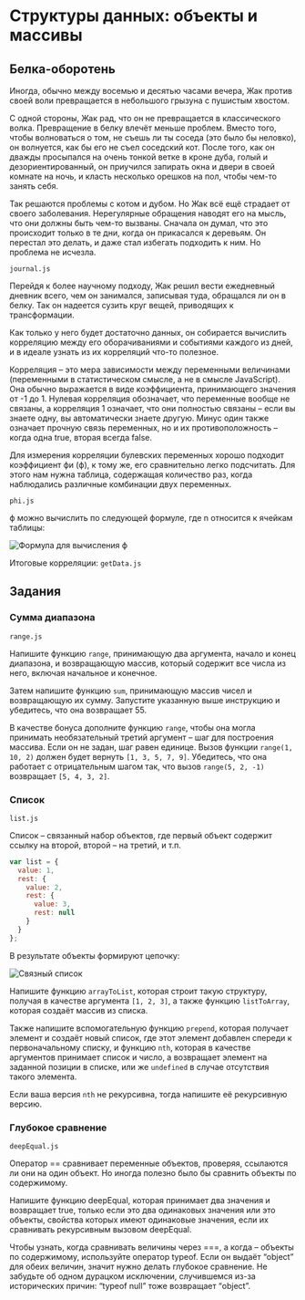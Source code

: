 # Структуры данных: объекты и массивы

## Белка-оборотень

Иногда, обычно между восемью и десятью часами вечера, Жак против своей воли превращается в небольшого грызуна с пушистым хвостом.

С одной стороны, Жак рад, что он не превращается в классического волка. Превращение в белку влечёт меньше проблем. Вместо того, чтобы волноваться о том, не съешь ли ты соседа (это было бы неловко), он волнуется, как бы его не съел соседский кот. После того, как он дважды просыпался на очень тонкой ветке в кроне дуба, голый и дезориентированный, он приучился запирать окна и двери в своей комнате на ночь, и класть несколько орешков на пол, чтобы чем-то занять себя.

Так решаются проблемы с котом и дубом. Но Жак всё ещё страдает от своего заболевания. Нерегулярные обращения наводят его на мысль, что они должны быть чем-то вызваны. Сначала он думал, что это происходит только в те дни, когда он прикасался к деревьям. Он перестал это делать, и даже стал избегать подходить к ним. Но проблема не исчезла.

```journal.js```

Перейдя к более научному подходу, Жак решил вести ежедневный дневник всего, чем он занимался, записывая туда, обращался ли он в белку. Так он надеется сузить круг вещей, приводящих к трансформации.

Как только у него будет достаточно данных, он собирается вычислить корреляцию между его оборачиваниями и событиями каждого из дней, и в идеале узнать из их корреляций что-то полезное.

Корреляция – это мера зависимости между переменными величинами (переменными в статистическом смысле, а не в смысле JavaScript). Она обычно выражается в виде коэффициента, принимающего значения от -1 до 1. Нулевая корреляция обозначает, что переменные вообще не связаны, а корреляция 1 означает, что они полностью связаны – если вы знаете одну, вы автоматически знаете другую. Минус один также означает прочную связь переменных, но и их противоположность – когда одна true, вторая всегда false.

Для измерения корреляции булевских переменных хорошо подходит коэффициент фи (ϕ), к тому же, его сравнительно легко подсчитать. Для этого нам нужна таблица, содержащая количество раз, когда наблюдались различные комбинации двух переменных. 

```phi.js```

ϕ можно вычислить по следующей формуле, где n относится к ячейкам таблицы:

![Формула для вычисления ϕ](https://karmazzin.gitbooks.io/eloquentjavascript_ru/content/img/3-5.png "Формула для вычисления ϕ")

Итоговые корреляции: ```getData.js```

## Задания

### Сумма диапазона

```range.js```

Напишите функцию ```range```, принимающую два аргумента, начало и конец диапазона, и возвращающую массив, который содержит все числа из него, включая начальное и конечное.

Затем напишите функцию ```sum```, принимающую массив чисел и возвращающую их сумму. Запустите указанную выше инструкцию и убедитесь, что она возвращает 55.

В качестве бонуса дополните функцию ```range```, чтобы она могла принимать необязательный третий аргумент – шаг для построения массива. Если он не задан, шаг равен единице. Вызов функции ```range(1, 10, 2)``` должен будет вернуть ```[1, 3, 5, 7, 9]```. Убедитесь, что она работает с отрицательным шагом так, что вызов ```range(5, 2, -1)``` возвращает ```[5, 4, 3, 2]```.

### Список

```list.js```

Список – связанный набор объектов, где первый объект содержит ссылку на второй, второй – на третий, и т.п.

```js
var list = {
  value: 1,
  rest: {
    value: 2,
    rest: {
      value: 3,
      rest: null
    }
  }
};
```

В результате объекты формируют цепочку:

![Связный список](https://habrastorage.org/files/dfa/808/2d2/dfa8082d24df4c59b594d5cf164119c2.png "Связный список")

Напишите функцию ```arrayToList```, которая строит такую структуру, получая в качестве аргумента ```[1, 2, 3]```, а также функцию ```listToArray```, которая создаёт массив из списка. 

Также напишите вспомогательную функцию ```prepend```, которая получает элемент и создаёт новый список, где этот элемент добавлен спереди к первоначальному списку, и функцию ```nth```, которая в качестве аргументов принимает список и число, а возвращает элемент на заданной позиции в списке, или же ```undefined``` в случае отсутствия такого элемента.

Если ваша версия ```nth``` не рекурсивна, тогда напишите её рекурсивную версию.

### Глубокое сравнение

```deepEqual.js```

Оператор == сравнивает переменные объектов, проверяя, ссылаются ли они на один объект. Но иногда полезно было бы сравнить объекты по содержимому.

Напишите функцию deepEqual, которая принимает два значения и возвращает true, только если это два одинаковых значения или это объекты, свойства которых имеют одинаковые значения, если их сравнивать рекурсивным вызовом deepEqual.

Чтобы узнать, когда сравнивать величины через ===, а когда – объекты по содержимому, используйте оператор typeof. Если он выдаёт “object” для обеих величин, значит нужно делать глубокое сравнение. Не забудьте об одном дурацком исключении, случившемся из-за исторических причин: “typeof null” тоже возвращает “object”.